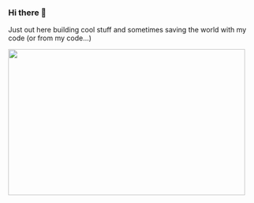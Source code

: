 ### Hi there 👋
Just out here building cool stuff and sometimes saving the world with my code (or from my code...)


<img src="https://media0.giphy.com/media/fUXZfIDUl8K7lJJ9KK/giphy.gif" width="480" height="296" />

<!--
**AarC10/AarC10** is a ✨ _special_ ✨ repository because its `README.md` (this file) appears on your GitHub profile.

Here are some ideas to get you started:

- 🔭 I’m currently working on ...
- 🌱 I’m currently learning ...
- 👯 I’m looking to collaborate on ...
- 🤔 I’m looking for help with ...
- 💬 Ask me about ...
- 📫 How to reach me: ...
- 😄 Pronouns: ...
- ⚡ Fun fact: ...
-->
